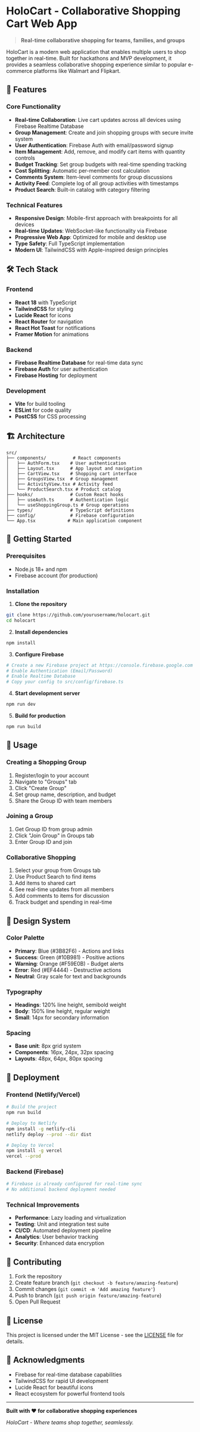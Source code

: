 # HoloCart - Collaborative Shopping Cart Web App

> **Real-time collaborative shopping for teams, families, and groups**

HoloCart is a modern web application that enables multiple users to shop together in real-time. Built for hackathons and MVP development, it provides a seamless collaborative shopping experience similar to popular e-commerce platforms like Walmart and Flipkart.

## 🚀 Features

### Core Functionality
- **Real-time Collaboration**: Live cart updates across all devices using Firebase Realtime Database
- **Group Management**: Create and join shopping groups with secure invite system
- **User Authentication**: Firebase Auth with email/password signup
- **Item Management**: Add, remove, and modify cart items with quantity controls
- **Budget Tracking**: Set group budgets with real-time spending tracking
- **Cost Splitting**: Automatic per-member cost calculation
- **Comments System**: Item-level comments for group discussions
- **Activity Feed**: Complete log of all group activities with timestamps
- **Product Search**: Built-in catalog with category filtering

### Technical Features
- **Responsive Design**: Mobile-first approach with breakpoints for all devices
- **Real-time Updates**: WebSocket-like functionality via Firebase
- **Progressive Web App**: Optimized for mobile and desktop use
- **Type Safety**: Full TypeScript implementation
- **Modern UI**: TailwindCSS with Apple-inspired design principles

## 🛠 Tech Stack

### Frontend
- **React 18** with TypeScript
- **TailwindCSS** for styling
- **Lucide React** for icons
- **React Router** for navigation
- **React Hot Toast** for notifications
- **Framer Motion** for animations

### Backend
- **Firebase Realtime Database** for real-time data sync
- **Firebase Auth** for user authentication
- **Firebase Hosting** for deployment

### Development
- **Vite** for build tooling
- **ESLint** for code quality
- **PostCSS** for CSS processing

## 🏗 Architecture

```
src/
├── components/          # React components
│   ├── AuthForm.tsx    # User authentication
│   ├── Layout.tsx      # App layout and navigation
│   ├── CartView.tsx    # Shopping cart interface
│   ├── GroupsView.tsx  # Group management
│   ├── ActivityView.tsx # Activity feed
│   └── ProductSearch.tsx # Product catalog
├── hooks/              # Custom React hooks
│   ├── useAuth.ts      # Authentication logic
│   └── useShoppingGroup.ts # Group operations
├── types/              # TypeScript definitions
├── config/             # Firebase configuration
└── App.tsx            # Main application component
```

## 🚦 Getting Started

### Prerequisites
- Node.js 18+ and npm
- Firebase account (for production)

### Installation

1. **Clone the repository**
```bash
git clone https://github.com/yourusername/holocart.git
cd holocart
```

2. **Install dependencies**
```bash
npm install
```

3. **Configure Firebase**
```bash
# Create a new Firebase project at https://console.firebase.google.com
# Enable Authentication (Email/Password)
# Enable Realtime Database
# Copy your config to src/config/firebase.ts
```

4. **Start development server**
```bash
npm run dev
```

5. **Build for production**
```bash
npm run build
```

## 🎯 Usage

### Creating a Shopping Group
1. Register/login to your account
2. Navigate to "Groups" tab
3. Click "Create Group"
4. Set group name, description, and budget
5. Share the Group ID with team members

### Joining a Group
1. Get Group ID from group admin
2. Click "Join Group" in Groups tab
3. Enter Group ID and join

### Collaborative Shopping
1. Select your group from Groups tab
2. Use Product Search to find items
3. Add items to shared cart
4. See real-time updates from all members
5. Add comments to items for discussion
6. Track budget and spending in real-time

## 🎨 Design System

### Color Palette
- **Primary**: Blue (#3B82F6) - Actions and links
- **Success**: Green (#10B981) - Positive actions
- **Warning**: Orange (#F59E0B) - Budget alerts
- **Error**: Red (#EF4444) - Destructive actions
- **Neutral**: Gray scale for text and backgrounds

### Typography
- **Headings**: 120% line height, semibold weight
- **Body**: 150% line height, regular weight
- **Small**: 14px for secondary information

### Spacing
- **Base unit**: 8px grid system
- **Components**: 16px, 24px, 32px spacing
- **Layouts**: 48px, 64px, 80px spacing

## 🚀 Deployment

### Frontend (Netlify/Vercel)
```bash
# Build the project
npm run build

# Deploy to Netlify
npm install -g netlify-cli
netlify deploy --prod --dir dist

# Deploy to Vercel
npm install -g vercel
vercel --prod
```

### Backend (Firebase)
```bash
# Firebase is already configured for real-time sync
# No additional backend deployment needed
```


### Technical Improvements
- **Performance**: Lazy loading and virtualization
- **Testing**: Unit and integration test suite
- **CI/CD**: Automated deployment pipeline
- **Analytics**: User behavior tracking
- **Security**: Enhanced data encryption

## 🤝 Contributing

1. Fork the repository
2. Create feature branch (`git checkout -b feature/amazing-feature`)
3. Commit changes (`git commit -m 'Add amazing feature'`)
4. Push to branch (`git push origin feature/amazing-feature`)
5. Open Pull Request

## 📄 License

This project is licensed under the MIT License - see the [LICENSE](LICENSE) file for details.

## 🙏 Acknowledgments

- Firebase for real-time database capabilities
- TailwindCSS for rapid UI development
- Lucide React for beautiful icons
- React ecosystem for powerful frontend tools

---

**Built with ❤️ for collaborative shopping experiences**

*HoloCart - Where teams shop together, seamlessly.*
